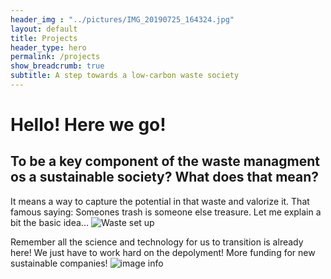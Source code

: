 ```yaml
---
header_img : "../pictures/IMG_20190725_164324.jpg"
layout: default
title: Projects
header_type: hero
permalink: /projects
show_breadcrumb: true
subtitle: A step towards a low-carbon waste society
---
```


# Hello! Here we go!
## To be a key component of the waste managment os a sustainable society? What does that mean?
 
 It means a way to capture the potential in that waste and valorize it. That famous saying: Someones trash is someone else treasure.
Let me explain a bit the basic idea...
![Waste set up]()

Remember all the science and technology for us to transition is already here! We just have to work hard on the depolyment! More funding for new sustainable companies!
![image info](../pictures/IMG_20190616_124000.jpg)